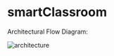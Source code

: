 # smartClassroom

Architectural Flow Diagram:

![architecture](https://cloud.githubusercontent.com/assets/21698271/21290551/67331e0e-c473-11e6-8fc8-e9479e3cf9f9.png)
